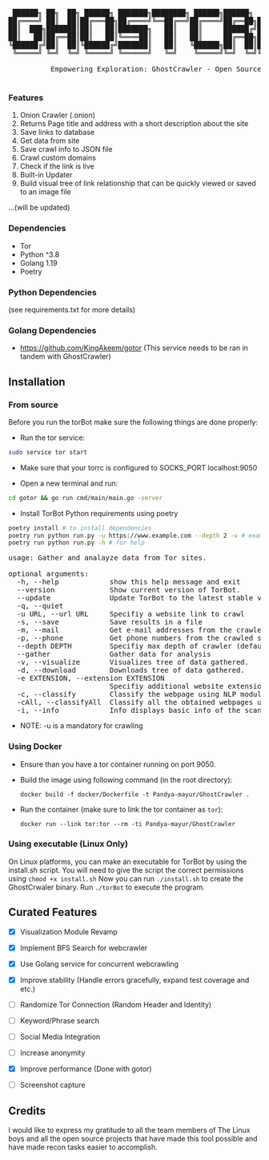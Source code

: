  <pre>

                        
 ██████╗ ██╗  ██╗ ██████╗ ███████╗████████╗ ██████╗██████╗  █████╗ ██╗    ██╗██╗     ███████╗██████╗ 
██╔════╝ ██║  ██║██╔═══██╗██╔════╝╚══██╔══╝██╔════╝██╔══██╗██╔══██╗██║    ██║██║     ██╔════╝██╔══██╗
██║  ███╗███████║██║   ██║███████╗   ██║   ██║     ██████╔╝███████║██║ █╗ ██║██║     █████╗  ██████╔╝
██║   ██║██╔══██║██║   ██║╚════██║   ██║   ██║     ██╔══██╗██╔══██║██║███╗██║██║     ██╔══╝  ██╔══██╗
╚██████╔╝██║  ██║╚██████╔╝███████║   ██║   ╚██████╗██║  ██║██║  ██║╚███╔███╔╝███████╗███████╗██║  ██║
 ╚═════╝ ╚═╝  ╚═╝ ╚═════╝ ╚══════╝   ╚═╝    ╚═════╝╚═╝  ╚═╝╚═╝  ╚═╝ ╚══╝╚══╝ ╚══════╝╚══════╝╚═╝  ╚═╝
                                                                                                     
          Empowering Exploration: GhostCrawler - Open Source Intelligence for the DarkWeb

</pre>


### Features
1. Onion Crawler (.onion)
2. Returns Page title and address with a short description about the site
3. Save links to database
4. Get data from site
5. Save crawl info to JSON file
6. Crawl custom domains
7. Check if the link is live
8. Built-in Updater
9. Build visual tree of link relationship that can be quickly viewed or saved to an image file

...(will be updated)

### Dependencies
- Tor
- Python ^3.8
- Golang 1.19
- Poetry

### Python Dependencies

(see requirements.txt for more details)

### Golang Dependencies
- https://github.com/KingAkeem/gotor (This service needs to be ran in tandem with GhostCrawler)

## Installation

### From source
Before you run the torBot make sure the following things are done properly:

* Run the tor service:
```sh
sudo service tor start
```
* Make sure that your torrc is configured to SOCKS_PORT localhost:9050

* Open a new terminal and run:
```sh
cd gotor && go run cmd/main/main.go -server
```

* Install TorBot Python requirements using poetry

```sh
poetry install # to install dependencies
poetry run python run.py -u https://www.example.com --depth 2 -v # example of running command with poetry
poetry run python run.py -h # for help
```

<pre>
usage: Gather and analayze data from Tor sites.

optional arguments:
  -h, --help            show this help message and exit
  --version             Show current version of TorBot.
  --update              Update TorBot to the latest stable version
  -q, --quiet
  -u URL, --url URL     Specifiy a website link to crawl
  -s, --save            Save results in a file
  -m, --mail            Get e-mail addresses from the crawled sites
  -p, --phone           Get phone numbers from the crawled sites
  --depth DEPTH         Specifiy max depth of crawler (default 1)
  --gather              Gather data for analysis
  -v, --visualize       Visualizes tree of data gathered.
  -d, --download        Downloads tree of data gathered.
  -e EXTENSION, --extension EXTENSION
                        Specifiy additional website extensions to the list(.com , .org, .etc)
  -c, --classify        Classify the webpage using NLP module
  -cAll, --classifyAll  Classify all the obtained webpages using NLP module
  -i, --info            Info displays basic info of the scanned site` </pre>

* NOTE: -u is a mandatory for crawling


### Using Docker

- Ensure than you have a tor container running on port 9050.
- Build the image using following command (in the root directory):

    `docker build -f docker/Dockerfile -t Pandya-mayur/GhostCrawler .`
- Run the container (make sure to link the tor container as `tor`):

    `docker run --link tor:tor --rm -ti Pandya-mayur/GhostCrawler`

### Using executable (Linux Only)

On Linux platforms, you can make an executable for TorBot by using the install.sh script.
You will need to give the script the correct permissions using `chmod +x install.sh`
Now you can run `./install.sh` to create the GhostCrwaler binary.
Run `./torBot` to execute the program.


## Curated Features
- [x] Visualization Module Revamp
- [x] Implement BFS Search for webcrawler
- [x] Use Golang service for concurrent webcrawling
- [x] Improve stability (Handle errors gracefully, expand test coverage and etc.)
- [ ] Randomize Tor Connection (Random Header and Identity)
- [ ] Keyword/Phrase search
- [ ] Social Media Integration
- [ ] Increase anonymity
- [x] Improve performance (Done with gotor)
- [ ] Screenshot capture



## Credits
I would like to express my gratitude to all the team members of The Linux boys and all the open source projects that have made this tool possible and have made recon tasks easier to accomplish.

